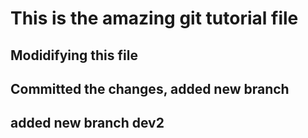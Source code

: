 # This is the amazing git tutorial file
## Modidifying this file
## Committed the changes, added new branch
## added new branch dev2